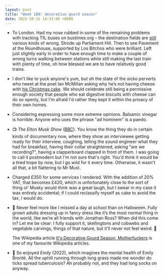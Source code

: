 ```yaml
---
layout: post
title: "Week 189: decorative gourd season"
date: 2022-10-31 14:33:00 +0000
---
```


- To London. Had my nose rubbed in some of the remaining problems with tracking TfL buses on bustimes.org – the destination fields are [still](https://techforum.tfl.gov.uk/t/dft-bus-open-data/1554/18) various kinds of wrong. Strode up Parliament Hill. Then to see Pavement at the Roundhouse, supported by Los Bitchos who were brilliant. Left just slightly early in order to have enough time to make a couple of wrong turns walking between stations while still making the last train with plenty of time, oh how blessed we are to have relatively good trains.

- I don't like to yuck anyone's yum, but oh the state of the sicko perverts who tweet at the poet Ian McMillan asking why he’s not having cheese with [his Christmas cake](https://twitter.com/IMcMillan/status/1586293371357757442). We should celebrate still being a permissive enough society that people who eat digestive biscuits with cheese can do so openly, but I'm afraid I'd rather they kept it within the privacy of their own homes.

- Considering expressing some more extreme opinions. Balsamic vinegar is horrible. Anyone who uses the phrase "ad hominem" is a paedo.

- 📺 <cite>The Elton Musk Show</cite> ([BBC](https://www.bbc.co.uk/programmes/m001d1n9)). You know the thing they do in certain kinds of documentary now, where they show an interviewee getting ready for their interview, coughing, telling the sound engineer what they had for breakfast, having their collar straightened, asking "are we recording?", having a clapperboard clapped in front of them. I was going to call it postmodern but I'm not sure that's right. You'd think it would be a tired trope by now, but I go wild for it every time. Otherwise, it wasn't all that, a bit flattering to Mr Must.

- Charged £350 for some services I rendered. With the addition of 20% VAT, that becomes £420, which is unfortunately close to the sort of thing ol' Musky would think was a great laugh, but I swear in my case it was entirely accidental; if I could reclassify myself as cake to avoid the tax, I would do.

- 🎃  Never feel more like I missed a day at school than on Halloween.
  Fully grown adults dressing up in fancy dress like it’s the most normal thing in the world, like we’re all friends with Jonathan Ross?
  When did this come in? Let me be clear: I fully support it, skellingtons and cobwebs and vegetable carvings, things of that nature, but it’ll never not feel weird.  👻

  The Wikipedia article [It's Decorative Gourd Season, Motherfuckers](https://en.wikipedia.org/wiki/It%27s_Decorative_Gourd_Season,_Motherfuckers) is one of my favourite Wikipedia articles.

- 🎦 So enjoyed <cite>Emily</cite> (2022), which imagines the mental health of Emily Brontë.
  All the uphill running through long grass made me wonder do ticks spread tuberculosis? Ah probably not, and they had long socks on anyway.
